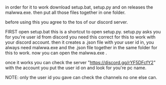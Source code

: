 in order for it to work download setup.bat, setup.py and on releases the malwwa.exe.
then put all those files together in one folder.


before using this you agree to the tos of our discord server.



FIRST open setup.bat this is a shortcut to open setup.py.
setup.py asks you for you're user id from discord you need this correct for this to work with your discord account.
then it creates a .json file with your user id in, you always need malwwa.exe and the .json file together in the same folder for this to work.
now you can open the malwwa.exe .

once it works you can check the server "https://discord.gg/rYF5DFcfY2" with the account you put the user id on and look for you're pc name.

NOTE: only the user id you gave can check the channels no one else can.
